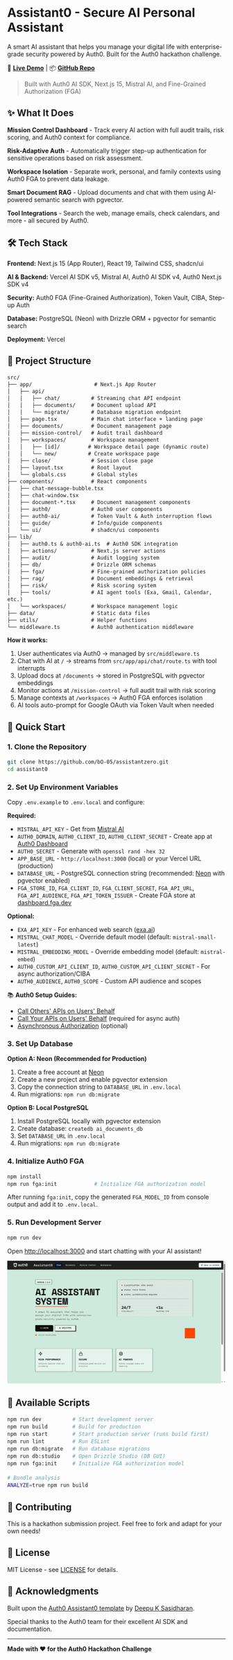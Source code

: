 # Assistant0 - Secure AI Personal Assistant

A smart AI assistant that helps you manage your digital life with enterprise-grade security powered by Auth0. Built for the Auth0 hackathon challenge.

🚀 **[Live Demo](https://assistant0agent.vercel.app)** | 📦 **[GitHub Repo](https://github.com/bO-05/assistantzero)**

> Built with Auth0 AI SDK, Next.js 15, Mistral AI, and Fine-Grained Authorization (FGA)

## ✨ What It Does

**Mission Control Dashboard** - Track every AI action with full audit trails, risk scoring, and Auth0 context for compliance.

**Risk-Adaptive Auth** - Automatically trigger step-up authentication for sensitive operations based on risk assessment.

**Workspace Isolation** - Separate work, personal, and family contexts using Auth0 FGA to prevent data leakage.

**Smart Document RAG** - Upload documents and chat with them using AI-powered semantic search with pgvector.

**Tool Integrations** - Search the web, manage emails, check calendars, and more - all secured by Auth0.

## 🛠️ Tech Stack

**Frontend:** Next.js 15 (App Router), React 19, Tailwind CSS, shadcn/ui

**AI & Backend:** Vercel AI SDK v5, Mistral AI, Auth0 AI SDK v4, Auth0 Next.js SDK v4

**Security:** Auth0 FGA (Fine-Grained Authorization), Token Vault, CIBA, Step-up Auth

**Database:** PostgreSQL (Neon) with Drizzle ORM + pgvector for semantic search

**Deployment:** Vercel

## 📂 Project Structure

```
src/
├── app/                    # Next.js App Router
│   ├── api/
│   │   ├── chat/          # Streaming chat API endpoint
│   │   ├── documents/     # Document upload API
│   │   └── migrate/       # Database migration endpoint
│   ├── page.tsx           # Main chat interface + landing page
│   ├── documents/         # Document management page
│   ├── mission-control/   # Audit trail dashboard
│   ├── workspaces/        # Workspace management
│   │   ├── [id]/         # Workspace detail page (dynamic route)
│   │   └── new/          # Create workspace page
│   ├── close/             # Session close page
│   ├── layout.tsx         # Root layout
│   └── globals.css        # Global styles
├── components/            # React components
│   ├── chat-message-bubble.tsx
│   ├── chat-window.tsx
│   ├── document-*.tsx     # Document management components
│   ├── auth0/             # Auth0 user components
│   ├── auth0-ai/          # Token Vault & Auth interruption flows
│   ├── guide/             # Info/guide components
│   └── ui/                # shadcn/ui components
├── lib/
│   ├── auth0.ts & auth0-ai.ts  # Auth0 SDK integration
│   ├── actions/           # Next.js server actions
│   ├── audit/             # Audit logging system
│   ├── db/                # Drizzle ORM schemas
│   ├── fga/               # Fine-grained authorization policies
│   ├── rag/               # Document embeddings & retrieval
│   ├── risk/              # Risk scoring system
│   ├── tools/             # AI agent tools (Exa, Gmail, Calendar, etc.)
│   └── workspaces/        # Workspace management logic
├── data/                  # Static data files
├── utils/                 # Helper functions
└── middleware.ts          # Auth0 authentication middleware
```

**How it works:**
1. User authenticates via Auth0 → managed by `src/middleware.ts`
2. Chat with AI at `/` → streams from `src/app/api/chat/route.ts` with tool interrupts
3. Upload docs at `/documents` → stored in PostgreSQL with pgvector embeddings
4. Monitor actions at `/mission-control` → full audit trail with risk scoring
5. Manage contexts at `/workspaces` → Auth0 FGA enforces isolation
6. AI tools auto-prompt for Google OAuth via Token Vault when needed

## 🚀 Quick Start

### 1. Clone the Repository
```bash
git clone https://github.com/bO-05/assistantzero.git
cd assistant0
```

### 2. Set Up Environment Variables
Copy `.env.example` to `.env.local` and configure:

**Required:**
- `MISTRAL_API_KEY` - Get from [Mistral AI](https://console.mistral.ai)
- `AUTH0_DOMAIN`, `AUTH0_CLIENT_ID`, `AUTH0_CLIENT_SECRET` - Create app at [Auth0 Dashboard](https://manage.auth0.com)
- `AUTH0_SECRET` - Generate with `openssl rand -hex 32`
- `APP_BASE_URL` - `http://localhost:3000` (local) or your Vercel URL (production)
- `DATABASE_URL` - PostgreSQL connection string (recommended: [Neon](https://neon.tech) with pgvector enabled)
- `FGA_STORE_ID`, `FGA_CLIENT_ID`, `FGA_CLIENT_SECRET`, `FGA_API_URL`, `FGA_API_AUDIENCE`, `FGA_API_TOKEN_ISSUER` - Create FGA store at [dashboard.fga.dev](https://dashboard.fga.dev)

**Optional:**
- `EXA_API_KEY` - For enhanced web search ([exa.ai](https://exa.ai))
- `MISTRAL_CHAT_MODEL` - Override default model (default: `mistral-small-latest`)
- `MISTRAL_EMBEDDING_MODEL` - Override embedding model (default: `mistral-embed`)
- `AUTH0_CUSTOM_API_CLIENT_ID`, `AUTH0_CUSTOM_API_CLIENT_SECRET` - For async authorization/CIBA
- `AUTH0_AUDIENCE`, `AUTH0_SCOPE` - Custom API audience and scopes

📚 **Auth0 Setup Guides:**
- [Call Others' APIs on Users' Behalf](https://auth0.com/ai/docs/call-others-apis-on-users-behalf)
- [Call Your APIs on Users' Behalf](https://auth0.com/ai/docs/call-your-apis-on-users-behalf) (required for async auth)
- [Asynchronous Authorization](https://auth0.com/ai/docs/async-authorization) (optional)

### 3. Set Up Database
**Option A: Neon (Recommended for Production)**
1. Create a free account at [Neon](https://neon.tech)
2. Create a new project and enable pgvector extension
3. Copy the connection string to `DATABASE_URL` in `.env.local`
4. Run migrations: `npm run db:migrate`

**Option B: Local PostgreSQL**
1. Install PostgreSQL locally with pgvector extension
2. Create database: `createdb ai_documents_db`
3. Set `DATABASE_URL` in `.env.local`
4. Run migrations: `npm run db:migrate`

### 4. Initialize Auth0 FGA
```bash
npm install
npm run fga:init            # Initialize FGA authorization model
```

After running `fga:init`, copy the generated `FGA_MODEL_ID` from console output and add it to `.env.local`.

### 5. Run Development Server
```bash
npm run dev
```

Open [http://localhost:3000](http://localhost:3000) and start chatting with your AI assistant!

![Chat Interface](/public/images/home-page.png)

## 🔧 Available Scripts

```bash
npm run dev          # Start development server
npm run build        # Build for production
npm run start        # Start production server (runs build first)
npm run lint         # Run ESLint
npm run db:migrate   # Run database migrations
npm run db:studio    # Open Drizzle Studio (DB GUI)
npm run fga:init     # Initialize FGA authorization model

# Bundle analysis
ANALYZE=true npm run build
```

## 🤝 Contributing

This is a hackathon submission project. Feel free to fork and adapt for your own needs!

## 📄 License

MIT License - see [LICENSE](LICENSE) for details.

## 🙏 Acknowledgments

Built upon the [Auth0 Assistant0 template](https://github.com/auth0-samples/auth0-assistant0/tree/main/ts-vercel-ai) by [Deepu K Sasidharan](https://github.com/deepu105).

Special thanks to the Auth0 team for their excellent AI SDK and documentation.

---

**Made with ❤️ for the Auth0 Hackathon Challenge**

